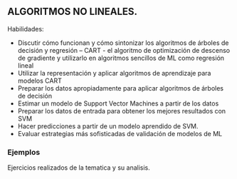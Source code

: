 ## ALGORITMOS NO LINEALES.

Habilidades:

- Discutir cómo funcionan y cómo sintonizar los algoritmos de árboles de decisión y regresión – CART -  el algoritmo de optimización de descenso de gradiente y utilizarlo en algoritmos sencillos de ML como regresión lineal
- Utilizar la representación y aplicar algoritmos de aprendizaje para modelos CART
- Preparar los datos apropiadamente para aplicar algoritmos de árboles de decisión
- Estimar un modelo de Support Vector Machines a partir de los datos
- Preparar los datos de entrada para obtener los mejores resultados con SVM
- Hacer predicciones a partir de un modelo aprendido de SVM.
- Evaluar estrategias más sofisticadas de validación de modelos de ML

### Ejemplos

Ejercicios realizados de la tematica y su analisis.
